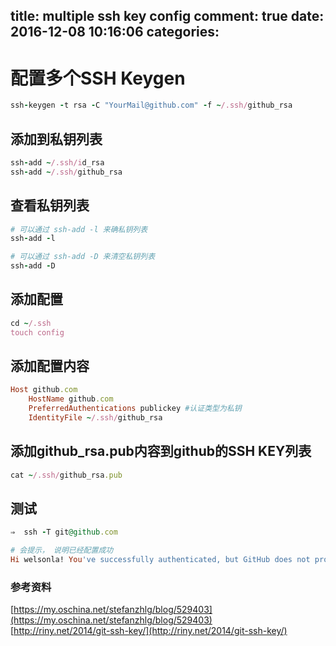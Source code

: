 title: multiple ssh key config
comment: true
date: 2016-12-08 10:16:06
categories:
---
# 配置多个SSH Keygen

```ruby
ssh-keygen -t rsa -C "YourMail@github.com" -f ~/.ssh/github_rsa
```

## 添加到私钥列表
```ruby
ssh-add ~/.ssh/id_rsa
ssh-add ~/.ssh/github_rsa
```

## 查看私钥列表
```ruby
# 可以通过 ssh-add -l 来确私钥列表
ssh-add -l

# 可以通过 ssh-add -D 来清空私钥列表
ssh-add -D
```

## 添加配置
```ruby
cd ~/.ssh
touch config
```

## 添加配置内容
```ruby
Host github.com
    HostName github.com
    PreferredAuthentications publickey #认证类型为私钥
    IdentityFile ~/.ssh/github_rsa
```

## 添加github_rsa.pub内容到github的SSH KEY列表
```ruby
cat ~/.ssh/github_rsa.pub
```

## 测试
```ruby
⇒  ssh -T git@github.com

# 会提示， 说明已经配置成功
Hi welsonla! You've successfully authenticated, but GitHub does not provide shell access.
```

### 参考资料
[https://my.oschina.net/stefanzhlg/blog/529403](https://my.oschina.net/stefanzhlg/blog/529403)  
[http://riny.net/2014/git-ssh-key/](http://riny.net/2014/git-ssh-key/)

